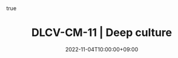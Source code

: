 ---
title: "DLCV-CM-11 | Deep culture"
date: 2022-11-04T10:00:00+09:00
description: ""
summary: ""

math: true 
highlight: true
hightlight_languages: ["python","bash"]

authors: ["Claire Labit-Bonis"]

# hero: featured.png

tags: ["Teaching"]

menu:
  sidebar:
    name: "11 | Deep culture"
    identifier: dlcv-course-04
    parent: dlcv-course
    weight: 40
---